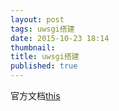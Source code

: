 ```yaml
---
layout: post
tags: uwsgi搭建
date: 2015-10-23 18:14
thumbnail: 
title: uwsgi搭建
published: true
---
```

官方文档[this](http://uwsgi-docs.readthedocs.org/en/latest/WSGIquickstart.html#deploy-it-on-http-port-9090 "this")
